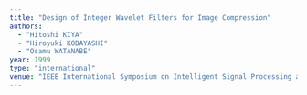 ```yaml
---
title: "Design of Integer Wavelet Filters for Image Compression"
authors:
  - "Hitoshi KIYA"
  - "Hiroyuki KOBAYASHI"
  - "Osamu WATANABE"
year: 1999
type: "international"
venue: "IEEE International Symposium on Intelligent Signal Processing and Communication Systems, pp. 1-Feb, Phuket, Thailand, 1999-12-01."
---
```

